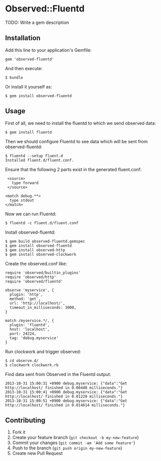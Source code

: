 # Observed::Fluentd

TODO: Write a gem description

## Installation

Add this line to your application's Gemfile:

    gem 'observed-fluentd'

And then execute:

    $ bundle

Or install it yourself as:

    $ gem install observed-fluentd

## Usage

First of all, we need to install the fluentd to which we send observed data:

    $ gem install fluentd

Then we should configure Fluentd to see data which will be sent from observed-fluentd:

    $ fluentd --setup fluent.d
    Installed fluent.d/fluent.conf.

Ensure that the following 2 parts exist in the generated fluent.conf:

     <source>
       type forward
     </source>

    <match debug.**>
      type stdout
    </match>

Now we can run Fluentd:

    $ fluentd -c fluent.d/fluent.conf

Install observed-fluentd:

    $ gem build observed-fluentd.gemspec
    $ gem install observed-fluentd
    $ gem install observed-http
    $ gem install observed-clockwork

Create the observed.conf like:

    require 'observed/builtin_plugins'
    require 'observed/http'
    require 'observed/fluentd'

    observe 'myservice', {
      plugin: 'http',
      method: 'get',
      url: 'http://localhost/',
      timeout_in_milliseconds: 3000,
    }

    match /myservice.*/, {
      plugin: 'fluentd',
      host: 'localhost',
      port: 24224,
      tag: 'debug.myservice'
    }

Run clockwork and trigger observed:

    $ cd observe.d/
    $ clockwork clockwork.rb

Find data sent from Observed in the Fluentd output:

    2013-10-31 15:00:31 +0900 debug.myservice: {"data":"Get http://localhost/ finished in 0.06448 milliseconds."}
    2013-10-31 15:00:41 +0900 debug.myservice: {"data":"Get http://localhost/ finished in 0.01228 milliseconds."}
    2013-10-31 15:00:51 +0900 debug.myservice: {"data":"Get http://localhost/ finished in 0.014614 milliseconds."}

## Contributing

1. Fork it
2. Create your feature branch (`git checkout -b my-new-feature`)
3. Commit your changes (`git commit -am 'Add some feature'`)
4. Push to the branch (`git push origin my-new-feature`)
5. Create new Pull Request
